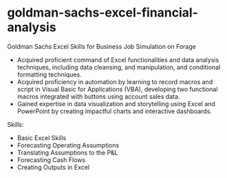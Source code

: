 # goldman-sachs-excel-financial-analysis
Goldman Sachs Excel Skills for Business Job Simulation on Forage
- Acquired proficient command of Excel functionalities and data analysis techniques, including data cleansing, and manipulation, and conditional formatting techniques.
- Acquired proficiency in automation by learning to record macros and script in Visual Basic for Applications (VBA), developing two functional macros integrated with buttons using account sales data.
- Gained expertise in data visualization and storytelling using Excel and PowerPoint by creating impactful charts and interactive dashboards.

Skills:
- Basic Excel Skills
- Forecasting Operating Assumptions
- Translating Assumptions to the P&L
- Forecasting Cash Flows
- Creating Outputs in Excel 

